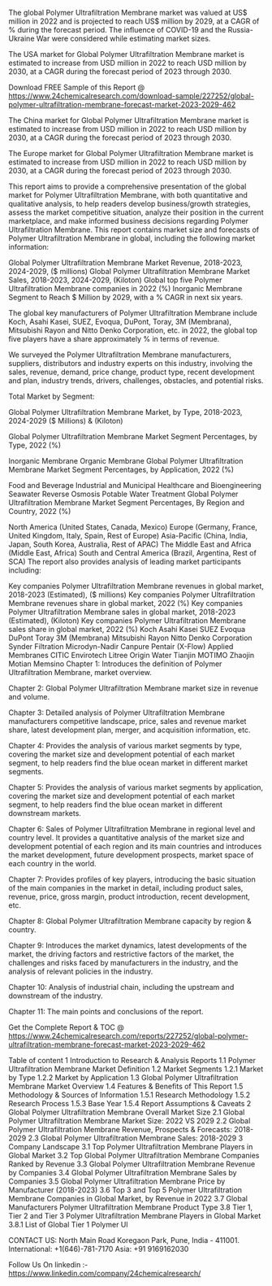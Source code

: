 The global Polymer Ultrafiltration Membrane market was valued at US$ million in 2022 and is projected to reach US$ million by 2029, at a CAGR of % during the forecast period. The influence of COVID-19 and the Russia-Ukraine War were considered while estimating market sizes.

The USA market for Global Polymer Ultrafiltration Membrane  market is estimated to increase from USD million in 2022 to reach USD million by 2030, at a CAGR during the forecast period of 2023 through 2030.

Download FREE Sample of this Report @ https://www.24chemicalresearch.com/download-sample/227252/global-polymer-ultrafiltration-membrane-forecast-market-2023-2029-462

The China market for Global Polymer Ultrafiltration Membrane market is estimated to increase from USD million in 2022 to reach USD million by 2030, at a CAGR during the forecast period of 2023 through 2030.

The Europe market for Global Polymer Ultrafiltration Membrane market is estimated to increase from USD million in 2022 to reach USD million by 2030, at a CAGR during the forecast period of 2023 through 2030.

This report aims to provide a comprehensive presentation of the global market for Polymer Ultrafiltration Membrane, with both quantitative and qualitative analysis, to help readers develop business/growth strategies, assess the market competitive situation, analyze their position in the current marketplace, and make informed business decisions regarding Polymer Ultrafiltration Membrane. This report contains market size and forecasts of Polymer Ultrafiltration Membrane in global, including the following market information:

Global Polymer Ultrafiltration Membrane Market Revenue, 2018-2023, 2024-2029, ($ millions)
Global Polymer Ultrafiltration Membrane Market Sales, 2018-2023, 2024-2029, (Kiloton)
Global top five Polymer Ultrafiltration Membrane companies in 2022 (%)
Inorganic Membrane Segment to Reach $ Million by 2029, with a % CAGR in next six years.

The global key manufacturers of Polymer Ultrafiltration Membrane include Koch, Asahi Kasei, SUEZ, Evoqua, DuPont, Toray, 3M (Membrana), Mitsubishi Rayon and Nitto Denko Corporation, etc. in 2022, the global top five players have a share approximately % in terms of revenue.

We surveyed the Polymer Ultrafiltration Membrane manufacturers, suppliers, distributors and industry experts on this industry, involving the sales, revenue, demand, price change, product type, recent development and plan, industry trends, drivers, challenges, obstacles, and potential risks.

Total Market by Segment:

Global Polymer Ultrafiltration Membrane Market, by Type, 2018-2023, 2024-2029 ($ Millions) & (Kiloton)

Global Polymer Ultrafiltration Membrane Market Segment Percentages, by Type, 2022 (%)

Inorganic Membrane
Organic Membrane
Global Polymer Ultrafiltration Membrane Market Segment Percentages, by Application, 2022 (%)

Food and Beverage
Industrial and Municipal
Healthcare and Bioengineering
Seawater Reverse Osmosis
Potable Water Treatment
Global Polymer Ultrafiltration Membrane Market Segment Percentages, By Region and Country, 2022 (%)

North America (United States, Canada, Mexico)
Europe (Germany, France, United Kingdom, Italy, Spain, Rest of Europe)
Asia-Pacific (China, India, Japan, South Korea, Australia, Rest of APAC)
The Middle East and Africa (Middle East, Africa)
South and Central America (Brazil, Argentina, Rest of SCA)
The report also provides analysis of leading market participants including:

Key companies Polymer Ultrafiltration Membrane revenues in global market, 2018-2023 (Estimated), ($ millions)
Key companies Polymer Ultrafiltration Membrane revenues share in global market, 2022 (%)
Key companies Polymer Ultrafiltration Membrane sales in global market, 2018-2023 (Estimated), (Kiloton)
Key companies Polymer Ultrafiltration Membrane sales share in global market, 2022 (%)
Koch
Asahi Kasei
SUEZ
Evoqua
DuPont
Toray
3M (Membrana)
Mitsubishi Rayon
Nitto Denko Corporation
Synder Filtration
Microdyn-Nadir
Canpure
Pentair (X-Flow)
Applied Membranes
CITIC Envirotech
Litree
Origin Water
Tianjin MOTIMO
Zhaojin Motian
Memsino
Chapter 1: Introduces the definition of Polymer Ultrafiltration Membrane, market overview.

Chapter 2: Global Polymer Ultrafiltration Membrane market size in revenue and volume.

Chapter 3: Detailed analysis of Polymer Ultrafiltration Membrane manufacturers competitive landscape, price, sales and revenue market share, latest development plan, merger, and acquisition information, etc.

Chapter 4: Provides the analysis of various market segments by type, covering the market size and development potential of each market segment, to help readers find the blue ocean market in different market segments.

Chapter 5: Provides the analysis of various market segments by application, covering the market size and development potential of each market segment, to help readers find the blue ocean market in different downstream markets.

Chapter 6: Sales of Polymer Ultrafiltration Membrane in regional level and country level. It provides a quantitative analysis of the market size and development potential of each region and its main countries and introduces the market development, future development prospects, market space of each country in the world.

Chapter 7: Provides profiles of key players, introducing the basic situation of the main companies in the market in detail, including product sales, revenue, price, gross margin, product introduction, recent development, etc.

Chapter 8: Global Polymer Ultrafiltration Membrane capacity by region & country.

Chapter 9: Introduces the market dynamics, latest developments of the market, the driving factors and restrictive factors of the market, the challenges and risks faced by manufacturers in the industry, and the analysis of relevant policies in the industry.

Chapter 10: Analysis of industrial chain, including the upstream and downstream of the industry.

Chapter 11: The main points and conclusions of the report.

Get the Complete Report & TOC @ https://www.24chemicalresearch.com/reports/227252/global-polymer-ultrafiltration-membrane-forecast-market-2023-2029-462

Table of content
1 Introduction to Research & Analysis Reports
1.1 Polymer Ultrafiltration Membrane Market Definition
1.2 Market Segments
1.2.1 Market by Type
1.2.2 Market by Application
1.3 Global Polymer Ultrafiltration Membrane Market Overview
1.4 Features & Benefits of This Report
1.5 Methodology & Sources of Information
1.5.1 Research Methodology
1.5.2 Research Process
1.5.3 Base Year
1.5.4 Report Assumptions & Caveats
2 Global Polymer Ultrafiltration Membrane Overall Market Size
2.1 Global Polymer Ultrafiltration Membrane Market Size: 2022 VS 2029
2.2 Global Polymer Ultrafiltration Membrane Revenue, Prospects & Forecasts: 2018-2029
2.3 Global Polymer Ultrafiltration Membrane Sales: 2018-2029
3 Company Landscape
3.1 Top Polymer Ultrafiltration Membrane Players in Global Market
3.2 Top Global Polymer Ultrafiltration Membrane Companies Ranked by Revenue
3.3 Global Polymer Ultrafiltration Membrane Revenue by Companies
3.4 Global Polymer Ultrafiltration Membrane Sales by Companies
3.5 Global Polymer Ultrafiltration Membrane Price by Manufacturer (2018-2023)
3.6 Top 3 and Top 5 Polymer Ultrafiltration Membrane Companies in Global Market, by Revenue in 2022
3.7 Global Manufacturers Polymer Ultrafiltration Membrane Product Type
3.8 Tier 1, Tier 2 and Tier 3 Polymer Ultrafiltration Membrane Players in Global Market
3.8.1 List of Global Tier 1 Polymer Ul

CONTACT US:
North Main Road Koregaon Park, Pune, India - 411001.
International: +1(646)-781-7170
Asia: +91 9169162030

Follow Us On linkedin :- https://www.linkedin.com/company/24chemicalresearch/
